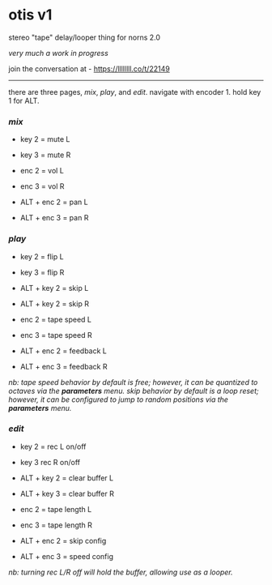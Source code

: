 
# otis v1

stereo "tape" delay/looper thing for norns 2.0

_very much a work in progress_

join the conversation at - https://llllllll.co/t/22149

---

there are three pages, _mix_, _play_, and _edit_. navigate with encoder 1. hold key 1 for ALT.

### _mix_

* key 2 = mute L
* key 3 = mute R

* enc 2 = vol L
* enc 3 = vol R
* ALT + enc 2 = pan L
* ALT + enc 3 = pan R

### _play_

* key 2 = flip L
* key 3 = flip R
* ALT + key 2 = skip L
* ALT + key 2 = skip R

* enc 2 = tape speed L
* enc 3 = tape speed R
* ALT + enc 2 = feedback L
* ALT + enc 3 = feedback R

_nb: tape speed behavior by default is free; however, it can be quantized to octaves via the **parameters** menu._
_skip behavior by default is a loop reset; however, it can be configured to jump to random positions via the **parameters** menu._

### _edit_

* key 2 = rec L on/off
* key 3 rec R on/off
* ALT + key 2 = clear buffer L
* ALT + key 3 = clear buffer R

* enc 2 = tape length L
* enc 3 = tape length R
* ALT + enc 2 = skip config
* ALT + enc 3 = speed config

_nb: turning rec L/R off will hold the buffer, allowing use as a looper._

